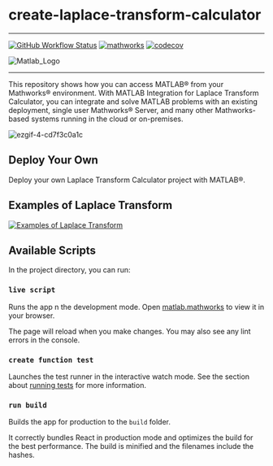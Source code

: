 # create-laplace-transform-calculator

----
[![GitHub Workflow Status](https://img.shields.io/github/actions/workflow/status/mathworks/jupyter-matlab-proxy/run-tests.yml?branch=main&logo=github)](https://github.com/mathworks/jupyter-matlab-proxy/actions) [![mathworks](https://img.shields.io/badge/mathworks--matlab-100%25-orange?style=plastic&logo=appveyor)](https://pypi.python.org/pypi/jupyter-matlab-proxy) [![codecov](https://codecov.io/gh/mathworks/jupyter-matlab-proxy/branch/main/graph/badge.svg?token=ZW3SESKCSS)](https://codecov.io/gh/mathworks/jupyter-matlab-proxy)


![Matlab_Logo](https://user-images.githubusercontent.com/79138019/236503435-3328be99-f523-4b4b-9039-269bbf6a5ca9.png)



---
This repository shows how you can access MATLAB® from your Mathworks® environment. With MATLAB Integration for Laplace Transform Calculator, you can integrate and solve MATLAB problems with an existing deployment, single user Mathworks® Server, and many other Mathworks-based systems running in the cloud or on-premises.


![ezgif-4-cd7f3c0a1c](https://user-images.githubusercontent.com/79138019/236510105-91a96957-471b-4e2e-a19f-8be21fd0dd49.gif)




## Deploy Your Own

Deploy your own Laplace Transform Calculator project with MATLAB®.

## Examples of Laplace Transform


[![Examples of Laplace Transform](https://vercel.com/button)](https://www.mathworks.com/help/symbolic/sym.laplace.html)


## Available Scripts

In the project directory, you can run:

### `live script`

Runs the app n the development mode. Open [matlab.mathworks](https://matlab.mathworks.com/) to view it in your browser.

The page will reload when you make changes. You may also see any lint errors in the console.

### `create function test`

Launches the test runner in the interactive watch mode. See the section about [running tests](https://www.mathworks.com/help/sltest/debug-tests.html) for more information.

### `run build`

Builds the app for production to the `build` folder.

It correctly bundles React in production mode and optimizes the build for the best performance. The build is minified and the filenames include the hashes.
